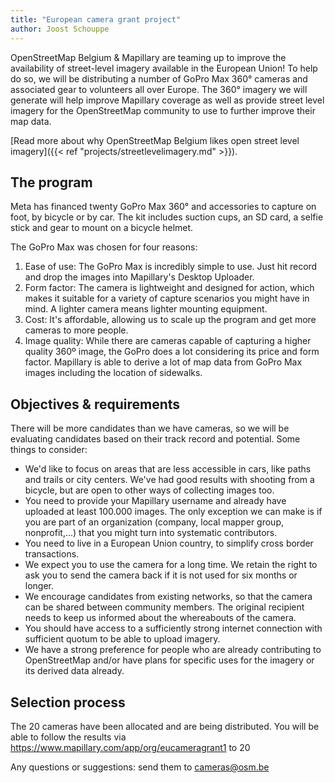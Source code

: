 ```yaml
---
title: "European camera grant project"
author: Joost Schouppe
---
```


OpenStreetMap Belgium & Mapillary are teaming up to improve the availability of street-level imagery available in the European Union! To help do so, we will be distributing a number of GoPro Max 360° cameras and associated gear to volunteers all over Europe. The 360° imagery we will generate will help improve Mapillary coverage as well as provide street level imagery for the OpenStreetMap community to use to further improve their map data.

[Read more about why OpenStreetMap Belgium likes open street level imagery]({{< ref "projects/streetlevelimagery.md" >}}).

## The program

Meta has financed twenty GoPro Max 360° and accessories to capture on foot, by bicycle or by car. The kit includes suction cups, an SD card, a selfie stick and gear to mount on a bicycle helmet.

The GoPro Max was chosen for four reasons:

1. Ease of use: The GoPro Max is  incredibly simple to use. Just hit record and drop the images into  Mapillary's Desktop  Uploader.  
1. Form factor: The camera is  lightweight and designed for action, which makes it suitable for a  variety of capture scenarios you might have in mind. A lighter  camera means lighter mounting equipment.  
1. Cost: It's affordable, allowing  us to scale up the program and get more cameras to more people.  
1. Image quality: While there are cameras capable of capturing a  higher quality 360º image, the GoPro does a lot considering its  price and form factor. Mapillary is able to derive a lot of map data  from GoPro Max images including the location of sidewalks.  

## Objectives & requirements

There will be more candidates than we have cameras, so we will be evaluating candidates based on their track record and potential. Some things to consider:

* We'd like to focus on areas that are less accessible in cars, like paths and trails or city centers. We've had good results with shooting from a bicycle, but are open to other ways of collecting images too.
* You need to provide your Mapillary username and already have uploaded at least 100.000 images. The only exception we can make is if you are part of an organization (company, local mapper group, nonprofit,...) that you might turn into systematic contributors.
* You need to live in a European Union country, to simplify cross border transactions.
* We expect you to use the camera for a long time. We retain the right to ask you to send the camera back if it is not used for six months or longer.
* We encourage candidates from existing networks, so that the camera can be shared between community members. The original recipient needs to keep us informed about the whereabouts of the camera.
* You should have access to a sufficiently strong internet connection with sufficient quotum to be able to upload imagery.
* We have a strong preference for people who are already contributing to OpenStreetMap and/or have plans for specific uses for the imagery or its derived data already.

## Selection process

The 20 cameras have been allocated and are being distributed. You will be able to follow the results via <https://www.mapillary.com/app/org/eucameragrant1> to 20

Any questions or suggestions: send them to [cameras@osm.be](mailto:cameras@osm.be)
